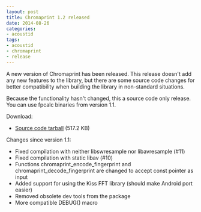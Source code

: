 ```yaml
---
layout: post
title: Chromaprint 1.2 released
date: 2014-08-26
categories:
- acoustid
tags:
- acoustid
- chromaprint
- release
---
```


A new version of Chromaprint has been released. This release doesn't add
any new features to the library, but there are some source code changes
for better compatibility when building the library in non-standard
situations.

Because the functionality hasn't changed, this a source code only release.
You can use fpcalc binaries from version 1.1.

Download:

* [Source code tarball](https://bitbucket.org/acoustid/chromaprint/downloads/chromaprint-1.2.tar.gz) (517.2 KB)

Changes since version 1.1:

* Fixed compilation with neither libswresample nor libavresample (#11)
* Fixed compilation with static libav (#10)
* Functions chromaprint_encode_fingerprint and chromaprint_decode_fingerprint
   are changed to accept const pointer as input
* Added support for using the Kiss FFT library (should make Android port easier)
* Removed obsolete dev tools from the package
* More compatible DEBUG() macro
